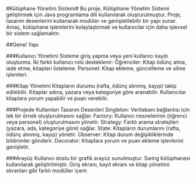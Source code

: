 #Kütüphane Yönetim Sistemi#
Bu proje, Kütüphane Yönetim Sistemi geliştirmek için Java programlama dili kullanılarak oluşturulmuştur. 
Proje, tasarım desenlerini kullanarak modüler ve genişletilebilir bir yapı sunar. Amaç, kütüphane işlemlerini kolaylaştırmak ve kullanıcılar için daha işlevsel bir sistem sağlamaktır.

##Genel Yapı

###Kullanıcı Yönetimi
Sisteme giriş yapma veya yeni kullanıcı kaydı oluşturma.
İki farklı kullanıcı rolü desteklenir:
Öğrenciler: Kitap ödünç alma, iade etme, kitapları listeleme.
Personel: Kitap ekleme, güncelleme ve silme işlemleri.

###Kitap Yönetimi
Kitapların durumu (rafta, ödünç alınmış, kayıp) takip edilebilir.
Kitaplar adına, yazara veya kategoriye göre aranabilir.
Kullanıcılar kitaplara yorum yapabilir ve puan verebilir.

###Projede Kullanılan Tasarım Desenleri
Singleton: Veritabanı bağlantısı için tek bir örnek oluşturulmasını sağlar.
Factory: Kullanıcı nesnelerinin (öğrenci veya personel) oluşturulmasını yönetir.
Strategy: Farklı arama stratejileri (yazara, ada, kategoriye göre) sağlar.
State: Kitapların durumlarını (rafta, ödünç alınmış, kayıp) yönetir.
Observer: Kitap durum değişikliklerinde bildirimler gönderir.
Decorator: Kitaplara yorum ve puan ekleme işlevlerini genişletir.

###Arayüz
Kullanıcı dostu bir grafik arayüz sunulmuştur. Swing kütüphanesi kullanılarak geliştirilmiştir.
Giriş ekranı, kayıt ekranı ve kitap yönetimi ekranları gibi farklı modüller içerir.
